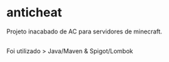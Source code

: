# anticheat
Projeto inacabado de AC para servidores de minecraft.
##
Foi utilizado > Java/Maven & Spigot/Lombok
